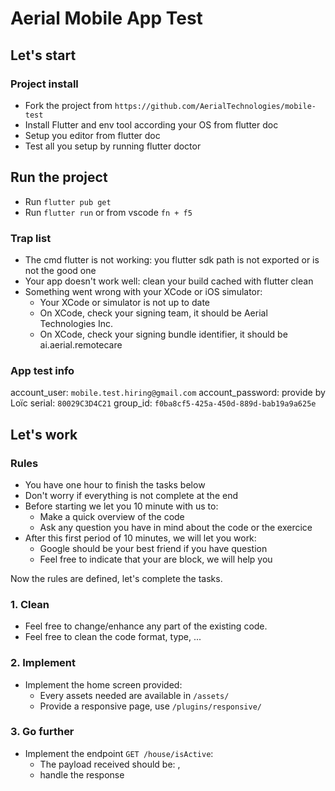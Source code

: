 # Aerial Mobile App Test

## Let's start

### Project install

- Fork the project from `https://github.com/AerialTechnologies/mobile-test`
- Install Flutter and env tool according your OS from flutter doc
- Setup you editor from flutter doc
- Test all you setup by running flutter doctor

## Run the project

- Run `flutter pub get`
- Run `flutter run` or from vscode `fn + f5`

### Trap list

- The cmd flutter is not working: you flutter sdk path is not exported or is not the good one
- Your app doesn't work well: clean your build cached with flutter clean
- Something went wrong with your XCode or iOS simulator:
    - Your XCode or simulator is not up to date
    - On XCode, check your signing team, it should be Aerial Technologies Inc.
    - On XCode, check your signing bundle identifier, it should be ai.aerial.remotecare

### App test info

account_user: `mobile.test.hiring@gmail.com`
account_password: provide by Loïc
serial: `80029C3D4C21`
group_id: `f0ba8cf5-425a-450d-889d-bab19a9a625e`

## Let's work

### Rules

- You have one hour to finish the tasks below
- Don't worry if everything is not complete at the end
- Before starting we let you 10 minute with us to:
    - Make a quick overview of the code
    - Ask any question you have in mind about the code or the exercice
- After this first period of 10 minutes, we will let you work:
    - Google should be your best friend if you have question
    - Feel free to indicate that your are block, we will help you

Now the rules are defined, let's complete the tasks.

### 1. Clean

- Feel free to change/enhance any part of the existing code.
- Feel free to clean the code format, type, ...

### 2. Implement

- Implement the home screen provided:
    - Every assets needed are available in `/assets/`
    - Provide a responsive page, use `/plugins/responsive/`

### 3. Go further

- Implement the endpoint `GET /house/isActive`:
    - The payload received should be: ,
    - handle the response